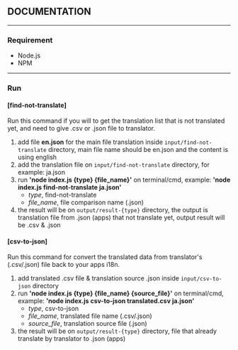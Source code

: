 ## DOCUMENTATION 
---
### Requirement
- Node.js
- NPM
 
---
### Run
#### [find-not-translate]
Run this command if you will to get the translation list that is not translated yet, and need to give .csv or .json file to translator.

1. add file **en.json** for the main file translation inside `input/find-not-translate` directory, main file name should be en.json and the content is using english
2. add the translation file on `input/find-not-translate` directory, for example: ja.json
3. run **'node index.js {type} {file_name}'** on terminal/cmd, example: **'node index.js find-not-translate ja.json'** 
    - *type*, find-not-translate
    - *file_name*, file comparison name (.json)
4. the result will be on `output/result-{type}` directory, the output is translation file from .json (apps) that not translate yet, output result will be .csv & .json

#### [csv-to-json]
Run this command for convert the translated data from translator's (.csv/.json) file back to your apps i18n.

1. add translated .csv file & translation source .json inside `input/csv-to-json` directory
2. run **'node index.js {type} {file_name} {source_file}'** on terminal/cmd, example: **'node index.js csv-to-json translated.csv ja.json'**
    - *type*, csv-to-json
    - *file_name*, translated file name (.csv/.json)
    - *source_file*, translation source file (.json)
3. the result will be on `output/result-{type}` directory, file that already translate by translator to .json (apps)
